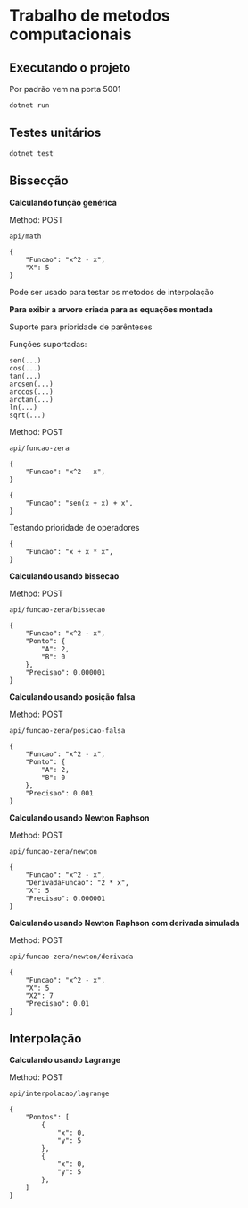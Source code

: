 # Trabalho de metodos computacionais

## Executando o projeto

Por padrão vem na porta 5001

```
dotnet run
```

## Testes unitários

```
dotnet test
```

## Bissecção

**Calculando função genérica**

Method: POST

`api/math`

```
{
	"Funcao": "x^2 - x",
	"X": 5
}
```

Pode ser usado para testar os metodos de interpolação

**Para exibir a arvore criada para as equações montada**

Suporte para prioridade de parênteses

Funções suportadas:

```
sen(...)
cos(...)
tan(...)
arcsen(...)
arccos(...)
arctan(...)
ln(...)
sqrt(...)
```

Method: POST

`api/funcao-zera`

```
{
	"Funcao": "x^2 - x",
}
```

```
{
	"Funcao": "sen(x + x) + x",
}
```

Testando prioridade de operadores

```
{
	"Funcao": "x + x * x",
}
```

**Calculando usando bissecao**

Method: POST

`api/funcao-zera/bissecao`

```
{
	"Funcao": "x^2 - x",
	"Ponto": {
		"A": 2,
		"B": 0
	},
	"Precisao": 0.000001
}
```

**Calculando usando posição falsa**

Method: POST

`api/funcao-zera/posicao-falsa`

```
{
	"Funcao": "x^2 - x",
	"Ponto": {
		"A": 2,
		"B": 0
	},
	"Precisao": 0.001
}
```

**Calculando usando Newton Raphson**

Method: POST

`api/funcao-zera/newton`

```
{
	"Funcao": "x^2 - x",
	"DerivadaFuncao": "2 * x",
	"X": 5
	"Precisao": 0.000001
}
```

**Calculando usando Newton Raphson com derivada simulada**

Method: POST

`api/funcao-zera/newton/derivada`

```
{
	"Funcao": "x^2 - x",
	"X": 5
	"X2": 7
	"Precisao": 0.01
}
```

## Interpolação

**Calculando usando Lagrange**

Method: POST

`api/interpolacao/lagrange`

```
{
	"Pontos": [
		{
			"x": 0,
			"y": 5
		},
		{
			"x": 0,
			"y": 5
		},
	]
}
```
